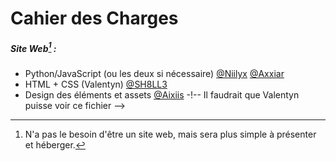 # Cahier des Charges
##### Site Web[^1] :
- Python/JavaScript (ou les deux si nécessaire) [@Niilyx](https://github.com/Niilyx) [@Axxiar](https://github.com/Axxiar)
- HTML + CSS (Valentyn) [@SH8LL3](https://github.com/SH8LL3)
- Design des éléments et assets [@Aixiis](https://github.com/Aixiis)
-!-- Il faudrait que Valentyn puisse voir ce fichier -->

[^1]: N'a pas le besoin d'être un site web, mais sera plus simple à présenter et héberger.
